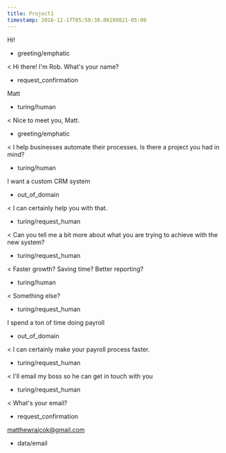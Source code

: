 ```yaml
---
title: Project1
timestamp: 2016-12-17T05:50:38.08189821-05:00
---
```


Hi!
* greeting/emphatic

< Hi there! I'm Rob. What's your name?
* request_confirmation

Matt
* turing/human

< Nice to meet you, Matt.
* greeting/emphatic

< I help businesses automate their processes. Is there a project you had in mind?
* turing/human

I want a custom CRM system
* out_of_domain

< I can certainly help you with that.
* turing/request_human

< Can you tell me a bit more about what you are trying to achieve with the new system?
* turing/request_human

< Faster growth? Saving time? Better reporting?
* turing/human

< Something else?
* turing/request_human

I spend a ton of time doing payroll
* out_of_domain

< I can certainly make your payroll process faster.
* turing/request_human

< I'll email my boss so he can get in touch with you
* turing/request_human

< What's your email?
* request_confirmation

matthewrajcok@gmail.com
* data/email
